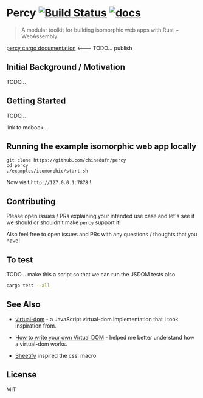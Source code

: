 Percy [![Build Status](https://travis-ci.org/chinedufn/percy.svg?branch=master)](https://travis-ci.org/chinedufn/percy) [![docs](https://docs.rs/percy/badge.svg)](https://docs.rs/percy)
===============

> A modular toolkit for building isomorphic web apps with Rust + WebAssembly

[percy cargo documentation](https://docs.rs/percy) <--- TODO... publish

## Initial Background / Motivation

TODO...

## Getting Started

TODO...

link to mdbook...

## Running the example isomorphic web app locally

```
git clone https://github.com/chinedufn/percy
cd percy
./examples/isomorphic/start.sh
```

Now visit `http://127.0.0.1:7878` !

## Contributing

Please open issues / PRs explaining your intended use case and let's see if we should or shouldn't make `percy` support it!

Also feel free to open issues and PRs with any questions / thoughts that you have!

## To test

TODO... make this a script so that we can run the JSDOM tests also

```sh
cargo test --all
```

## See Also

- [virtual-dom](https://github.com/Matt-Esch/virtual-dom) - a JavaScript virtual-dom implementation that I took inspiration from.

- [How to write your own Virtual DOM](https://medium.com/@deathmood/how-to-write-your-own-virtual-dom-ee74acc13060) - helped me better understand how a virtual-dom works.

- [Sheetify](https://github.com/stackcss/sheetify) inspired the css! macro

## License

MIT
